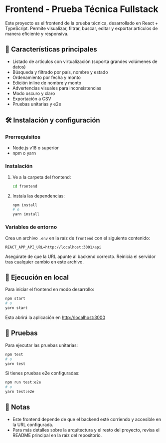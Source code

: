 # Frontend - Prueba Técnica Fullstack

Este proyecto es el frontend de la prueba técnica, desarrollado en React + TypeScript. Permite visualizar, filtrar, buscar, editar y exportar artículos de manera eficiente y responsiva.

## 🚀 Características principales
- Listado de artículos con virtualización (soporta grandes volúmenes de datos)
- Búsqueda y filtrado por país, nombre y estado
- Ordenamiento por fecha y monto
- Edición inline de nombre y monto
- Advertencias visuales para inconsistencias
- Modo oscuro y claro
- Exportación a CSV
- Pruebas unitarias y e2e

## 🛠️ Instalación y configuración

### Prerrequisitos
- Node.js v18 o superior
- npm o yarn

### Instalación

1. Ve a la carpeta del frontend:
   ```bash
   cd frontend
   ```
2. Instala las dependencias:
   ```bash
   npm install
   # o
   yarn install
   ```

### Variables de entorno

Crea un archivo `.env` en la raíz de `frontend` con el siguiente contenido:

```env
REACT_APP_API_URL=http://localhost:3001/api
```

Asegúrate de que la URL apunte al backend correcto. Reinicia el servidor tras cualquier cambio en este archivo.

## 🚀 Ejecución en local

Para iniciar el frontend en modo desarrollo:

```bash
npm start
# o
yarn start
```

Esto abrirá la aplicación en [http://localhost:3000](http://localhost:3000)

## 🧪 Pruebas

Para ejecutar las pruebas unitarias:

```bash
npm test
# o
yarn test
```

Si tienes pruebas e2e configuradas:

```bash
npm run test:e2e
# o
yarn test:e2e
```

## 📄 Notas
- Este frontend depende de que el backend esté corriendo y accesible en la URL configurada.
- Para más detalles sobre la arquitectura y el resto del proyecto, revisa el README principal en la raíz del repositorio.